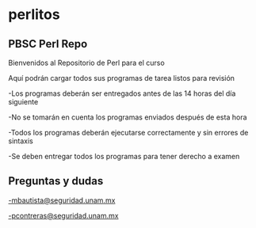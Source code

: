 perlitos
========

PBSC Perl Repo
--------------

Bienvenidos al Repositorio de Perl para el curso

Aquí podrán cargar todos sus programas de tarea listos para revisión

-Los programas deberán ser entregados antes de las 14 horas del día siguiente

-No se tomarán en cuenta los programas enviados después de esta hora

-Todos los programas deberán ejecutarse correctamente y sin errores de sintaxis

-Se deben entregar todos los programas para tener derecho a examen

Preguntas y dudas
-----------------

-mbautista@seguridad.unam.mx

-pcontreras@seguridad.unam.mx
